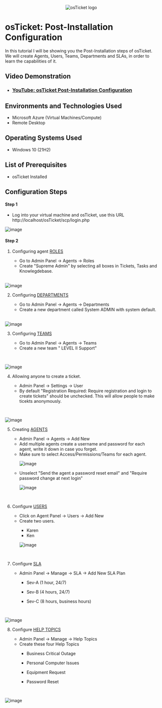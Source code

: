 <p align="center">
<img src="https://i.imgur.com/Clzj7Xs.png" alt="osTicket logo"/>
</p>

<h1>osTicket: Post-Installation Configuration</h1>
In this tutorial I will be showing you the Post-Installation steps of osTicket. We will create Agents, Users, Teams, Departments and SLAs, in order to learn the capabilities of it. <br />



<h2>Video Demonstration</h2>

- ### [YouTube: osTicket Post-Installation Configuration](https://www.youtube.com)

<h2>Environments and Technologies Used</h2>

<ul>
<li>Microsoft Azure (Virtual Machines/Compute)</li>
<li>Remote Desktop</li>
</ul> 

<h2>Operating Systems Used </h2>

- Windows 10</b> (21H2)

<h2>List of Prerequisites</h2>

- osTicket Installed

<h2>Configuration Steps</h2>
<h4>Step 1</h4>
<p>
  <ul>
    <li>Log into your virtual machine and osTicket, use this URL http://localhost/osTicket/scp/login.php </li>
    </ul> 
</p>

![image](https://github.com/cardosoguisilva/post-install-config/assets/157248613/765f6c3b-557e-4e7e-b958-1641c62ac118)

<h4>Step 2</h4>
<p>
  <ol type="1"> 
    <li> Configuring agent <a href="https://docs.osticket.com/en/latest/Admin/Agents/Roles.html">ROLES</a> </li>
  <ul> 
    <li> Go to Admin Panel -> Agents -> Roles</li>
    <li> Create "Supreme Admin" by selecting all boxes in Tickets, Tasks and Knowlegdebase.</li> </ul> 
  <br> </ol> 
    
![image](https://github.com/cardosoguisilva/post-install-config/assets/157248613/8ce94b43-2a8d-40aa-b9fb-c2400b60ee7d)
</p>
<p>    
  <ol start="2">
    <li> Configuring <a href="https://docs.osticket.com/en/latest/Admin/Agents/Departments.html">DEPARTMENTS</a> </li>
  <ul> 
    <li> Go to Admin Panel -> Agents -> Departments </li>
    <li> Create a new department called System ADMIN with system default.</li>
<br> </ol>
  
![image](https://github.com/cardosoguisilva/post-install-config/assets/157248613/ce0ba838-c872-4675-b42d-546728800e3f)
</p>
<p>
<ol start="3">
<li>Configuring <a href="https://docs.osticket.com/en/latest/Admin/Agents/Teams.html">TEAMS</a> </li>
  <ul>
    <li>Go to Admin Panel -> Agents -> Teams</li>
    <li>Create a new team " LEVEL II Support"</li>
    </ol> <br>

![image](https://github.com/cardosoguisilva/post-install-config/assets/157248613/d779666d-8b9c-4c2a-99cb-bebd81332ef3)
</p>
<p>
<ol start="4">
<li>Allowing anyone to create a ticket.</li>
  <ul>
    <li>Admin Panel -> Settings -> User</li>
    <li>By default "Registration Required: Require registration and login to create tickets" should be unchecked. This will allow people to make ticekts anonymously.</li>
    </ol> <br>
 
![image](https://github.com/cardosoguisilva/post-install-config/assets/157248613/50b00f10-eff0-4da2-974c-eb0506641556)
</p>
<p>
<ol start="5">
<li>Creating <a href="https://docs.osticket.com/en/latest/Admin/Agents/Agents.html">AGENTS</a></li>
  <ul>
    <li>Admin Panel -> Agents -> Add New</li>
    <li>Add multiple agents create a username and password for each agent, write it down in case you forget.</li>
     <li>Make sure to select Access/Permissions/Teams for each agent.</li>

  ![image](https://github.com/cardosoguisilva/post-install-config/assets/157248613/15fe89c2-435b-48e1-9297-ed0da6c0a90d)
    <li>Unselect "Send the agent a password reset email" and "Require password change at next login"</li>
    
  ![image](https://github.com/cardosoguisilva/post-install-config/assets/157248613/c3ea4f16-68bb-44d5-971a-324673ca8790)
    </ol> <br>
    
</p>

<p>
<ol start="6">
<li>Configure <a href="https://docs.osticket.com/en/latest/Agent/Users/User%20Directory.html">USERS</a> </li>
  <ul>
    <li>Click on Agent Panel -> Users -> Add New </li>
    <li>Create two users.</li>
    
- Karen
- Ken

![image](https://github.com/cardosoguisilva/post-install-config/assets/157248613/b4b97d75-00e6-4ab9-9eb4-bb346924ab63)
  </ol> <br>
</p>    


<p>
<ol start="7">
<li>Configure <a href="https://docs.osticket.com/en/latest/Admin/Manage/SLA%20Plans.html">SLA</a> </li>
  <ul>
    <li>Admin Panel -> Manage -> SLA -> Add New SLA Plan</li>

- Sev-A (1 hour, 24/7)
- Sev-B (4 hours, 24/7)
- Sev-C (8 hours, business hours) 
    </ol> <br>
    
    ![image](https://github.com/cardosoguisilva/post-install-config/assets/157248613/33eb5d63-e335-4f84-94cd-9d977a1d35bf)
</p>  

<p>
<ol start="8">
<li>Configure <a href="https://docs.osticket.com/en/latest/Admin/Manage/Help%20Topic.html">HELP TOPICS</a> </li>
  <ul>
    <li>Admin Panel -> Manage -> Help Topics</li>
    <li>Create these four Help Topics</li>

  - Business Critical Outage
  - Personal Computer Issues
  - Equipment Request
  - Password Reset
  
    </ol> <br>
    
    ![image](https://github.com/cardosoguisilva/post-install-config/assets/157248613/996c8f99-b1b4-409a-88a7-e21f4e33cf2d)
</p>  
    



